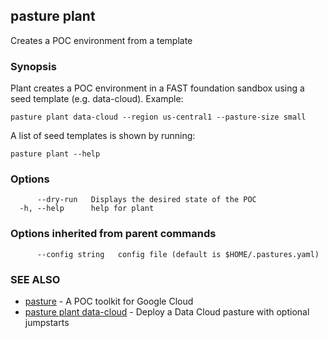 ## pasture plant

Creates a POC environment from a template

### Synopsis

Plant creates a POC environment in a FAST foundation sandbox using
a seed template (e.g. data-cloud). Example:
	
	pasture plant data-cloud --region us-central1 --pasture-size small
	
A list of seed templates is shown by running:
	
	pasture plant --help

### Options

```
      --dry-run   Displays the desired state of the POC
  -h, --help      help for plant
```

### Options inherited from parent commands

```
      --config string   config file (default is $HOME/.pastures.yaml)
```

### SEE ALSO

* [pasture](pasture.md)	 - A POC toolkit for Google Cloud
* [pasture plant data-cloud](pasture_plant_data-cloud.md)	 - Deploy a Data Cloud pasture with optional jumpstarts
